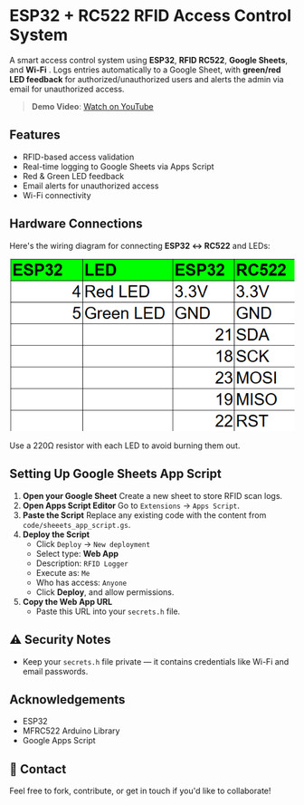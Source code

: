 # ESP32 + RC522 RFID Access Control System

A smart access control system using **ESP32**, **RFID RC522**, **Google Sheets**, and **Wi-Fi** . Logs entries automatically to a Google Sheet, with **green/red LED feedback** for authorized/unauthorized users and alerts the admin via email for unauthorized access.

> **Demo Video**: [Watch on YouTube](https://youtu.be/Rjnas63PPxo)


##  Features

-  RFID-based access validation  
-  Real-time logging to Google Sheets via Apps Script  
-  Red & Green LED feedback  
-  Email alerts for unauthorized access  
-  Wi-Fi connectivity


## Hardware Connections

Here's the wiring diagram for connecting **ESP32 ↔ RC522** and LEDs:

![ESP32 RC522 Wiring Diagram](wiring/Connections.png)


 Use a 220Ω resistor with each LED to avoid burning them out.

## Setting Up Google Sheets App Script

1. **Open your Google Sheet** Create a new sheet to store RFID scan logs.
2. **Open Apps Script Editor** Go to `Extensions` → `Apps Script`.
3. **Paste the Script** Replace any existing code with the content from `code/sheeets_app_script.gs`.
4. **Deploy the Script**
   * Click `Deploy` → `New deployment`
   * Select type: **Web App**
   * Description: `RFID Logger`
   * Execute as: `Me`
   * Who has access: `Anyone`
   * Click **Deploy**, and allow permissions.
5. **Copy the Web App URL**
   * Paste this URL into your `secrets.h` file.

## ⚠️ Security Notes

* Keep your `secrets.h` file private — it contains credentials like Wi-Fi and email passwords.

## Acknowledgements

* ESP32
* MFRC522 Arduino Library
* Google Apps Script

## 📧 Contact

Feel free to fork, contribute, or get in touch if you'd like to collaborate!
